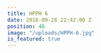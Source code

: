 ```yaml
---
title: HPPH 6
date: 2016-09-28 22:42:00 Z
position: 48
image: "/uploads/HPPH-6.jpg"
is_featured: true
---
```


